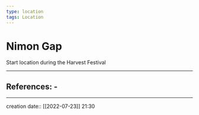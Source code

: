 ```yaml
---
type: location
tags: Location
---
```


# Nimon Gap 
Start location during the Harvest Festival
___ 
## References: - 
--- 
creation date:: [[2022-07-23]] 21:30